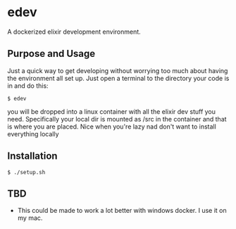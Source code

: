 # edev
A dockerized elixir development environment.

## Purpose and Usage
Just a quick way to get developing without worrying too much about having the environment all set up. Just open a terminal to the directory your code is in and do this:
```
$ edev
```
you will be dropped into a linux container with all the elixir dev stuff you need.  Specifically your local dir is mounted as /src in the container and that is where you are placed. Nice when you're lazy nad don't want to install everything locally

## Installation
```
$ ./setup.sh
```

## TBD
- This could be made to work a lot better with windows docker.  I use it on my mac.
